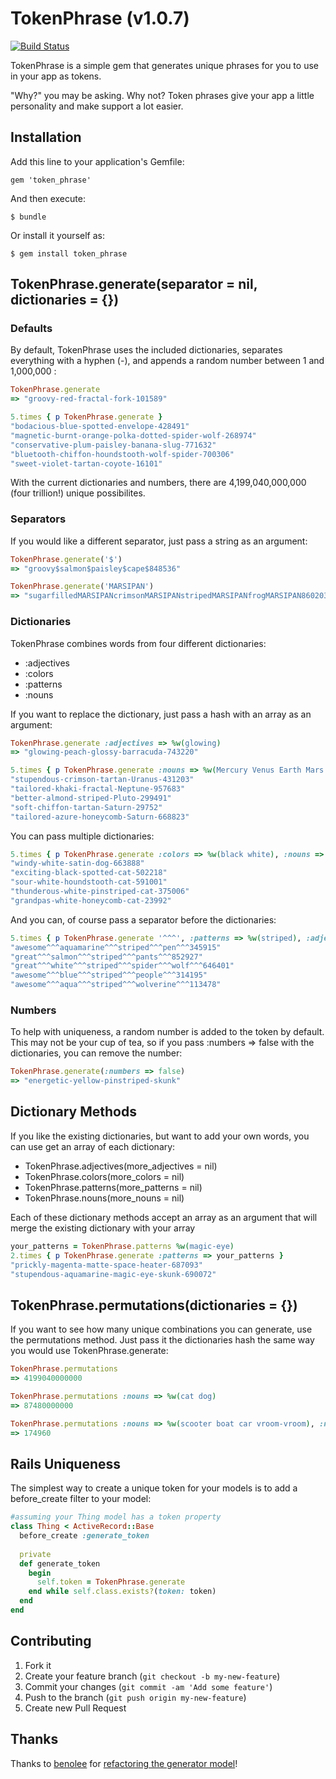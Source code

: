 # TokenPhrase (v1.0.7)
[![Build Status](https://travis-ci.org/genericsteele/token_phrase.png?branch=master)](https://travis-ci.org/genericsteele/token_phrase)

TokenPhrase is a simple gem that generates unique phrases for you to use in your app as tokens.

"Why?" you may be asking. Why not? Token phrases give your app a little personality and make support a lot easier.

## Installation

Add this line to your application's Gemfile:

    gem 'token_phrase'

And then execute:

    $ bundle

Or install it yourself as:

    $ gem install token_phrase

## TokenPhrase.generate(separator = nil, dictionaries = {})

### Defaults
By default, TokenPhrase uses the included dictionaries, separates everything with a hyphen (-), and appends a random number between 1 and 1,000,000 :

```ruby
TokenPhrase.generate
=> "groovy-red-fractal-fork-101589"

5.times { p TokenPhrase.generate }
"bodacious-blue-spotted-envelope-428491"
"magnetic-burnt-orange-polka-dotted-spider-wolf-268974"
"conservative-plum-paisley-banana-slug-771632"
"bluetooth-chiffon-houndstooth-wolf-spider-700306"
"sweet-violet-tartan-coyote-16101"
```

With the current dictionaries and numbers, there are 4,199,040,000,000 (four trillion!) unique possibilites.

### Separators
If you would like a different separator, just pass a string as an argument: 

```ruby
TokenPhrase.generate('$')
=> "groovy$salmon$paisley$cape$848536"

TokenPhrase.generate('MARSIPAN')
=> "sugarfilledMARSIPANcrimsonMARSIPANstripedMARSIPANfrogMARSIPAN860203"
```

### Dictionaries
TokenPhrase combines words from four different dictionaries:

* :adjectives
* :colors
* :patterns
* :nouns

If you want to replace the dictionary, just pass a hash with an array as an argument:

```ruby
TokenPhrase.generate :adjectives => %w(glowing)
=> "glowing-peach-glossy-barracuda-743220"

5.times { p TokenPhrase.generate :nouns => %w(Mercury Venus Earth Mars Jupiter Saturn Uranus Neptune Pluto) }
"stupendous-crimson-tartan-Uranus-431203"
"tailored-khaki-fractal-Neptune-957683"
"better-almond-striped-Pluto-299491"
"soft-chiffon-tartan-Saturn-29752"
"tailored-azure-honeycomb-Saturn-668823"
```
You can pass multiple dictionaries: 

```ruby
5.times { p TokenPhrase.generate :colors => %w(black white), :nouns => %w(cat dog) }
"windy-white-satin-dog-663888"
"exciting-black-spotted-cat-502218"
"sour-white-houndstooth-cat-591001"
"thunderous-white-pinstriped-cat-375006"
"grandpas-white-honeycomb-cat-23992"
```

And you can, of course pass a separator before the dictionaries:

```ruby
5.times { p TokenPhrase.generate '^^^', :patterns => %w(striped), :adjectives =>%w(great awesome) }
"awesome^^^aquamarine^^^striped^^^pen^^^345915"
"great^^^salmon^^^striped^^^pants^^^852927"
"great^^^white^^^striped^^^spider^^^wolf^^^646401"
"awesome^^^blue^^^striped^^^people^^^314195"
"awesome^^^aqua^^^striped^^^wolverine^^^113478"
```

### Numbers

To help with uniqueness, a random number is added to the token by default. This may not be your cup of tea, so if you pass :numbers => false with the dictionaries, you can remove the number:

```ruby
TokenPhrase.generate(:numbers => false)
=> "energetic-yellow-pinstriped-skunk"
```

## Dictionary Methods

If you like the existing dictionaries, but want to add your own words, you can use get an array of each dictionary:

* TokenPhrase.adjectives(more_adjectives = nil)
* TokenPhrase.colors(more_colors = nil)
* TokenPhrase.patterns(more_patterns = nil)
* TokenPhrase.nouns(more_nouns = nil)

Each of these dictionary methods accept an array as an argument that will merge the existing dictionary with your array

```ruby
your_patterns = TokenPhrase.patterns %w(magic-eye)
2.times { p TokenPhrase.generate :patterns => your_patterns }
"prickly-magenta-matte-space-heater-687093"
"stupendous-aquamarine-magic-eye-skunk-690072"
```

## TokenPhrase.permutations(dictionaries = {})

If you want to see how many unique combinations you can generate, use the permutations method. Just pass it the dictionaries hash the same way you would use TokenPhrase.generate: 

```ruby
TokenPhrase.permutations
=> 4199040000000

TokenPhrase.permutations :nouns => %w(cat dog)
=> 87480000000

TokenPhrase.permutations :nouns => %w(scooter boat car vroom-vroom), :numbers => false
=> 174960
```

## Rails Uniqueness

The simplest way to create a unique token for your models is to add a before_create filter to your model: 

```ruby
#assuming your Thing model has a token property
class Thing < ActiveRecord::Base
  before_create :generate_token
  
  private
  def generate_token
    begin
      self.token = TokenPhrase.generate
    end while self.class.exists?(token: token)
  end
end
```

## Contributing

1. Fork it
2. Create your feature branch (`git checkout -b my-new-feature`)
3. Commit your changes (`git commit -am 'Add some feature'`)
4. Push to the branch (`git push origin my-new-feature`)
5. Create new Pull Request

## Thanks

Thanks to [benolee](https://github.com/benolee) for [refactoring the generator model](https://github.com/genericsteele/token_phrase/commit/7e5a0877882ba7d08f0c5a40d7873ebb0d205a45)!
